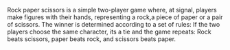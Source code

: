 Rock paper scissors is a simple two-player game where, at signal, players make figures with their hands, representing a rock,a piece of paper or  a pair of scissors.
The winner is determined according to a set of rules:
If the two players choose the same character, its a tie and the game repeats: Rock beats scissors, paper beats rock, and scissors beats paper.

